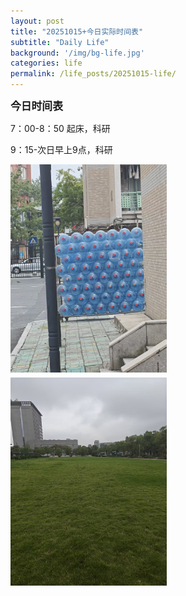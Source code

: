 ```yaml
---
layout: post
title: "20251015+今日实际时间表"
subtitle: "Daily Life"
background: '/img/bg-life.jpg'
categories: life
permalink: /life_posts/20251015-life/
---
```

**<span style="font-size: 120%">今日时间表</span>**



7：00-8：50 起床，科研

9：15-次日早上9点，科研




<div style="
  column-count: 2;
  column-gap: 5px;
  max-width: 700px;
  margin: 0 auto;
">
  <img src="/img/life/20251014/bg-run.jpg" style="width:100%; margin-bottom:5px;">
  <img src="/img/life/20251014/bg-run1.jpg" style="width:100%; margin-bottom:5px;">

</div>




